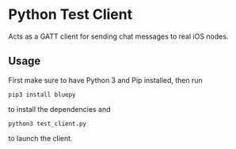 # Python Test Client

Acts as a GATT client for sending chat messages to real iOS nodes.

## Usage

First make sure to have Python 3 and Pip installed, then run

```
pip3 install bluepy
```

to install the dependencies and

```
python3 test_client.py
```

to launch the client.
